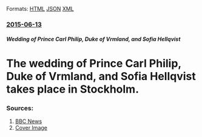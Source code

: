 
Formats: [HTML](/news/2015/06/13/the-wedding-of-prince-carl-philip-duke-of-varmland-and-sofia-hellqvist-takes-place-in-stockholm.html)  [JSON](/news/2015/06/13/the-wedding-of-prince-carl-philip-duke-of-varmland-and-sofia-hellqvist-takes-place-in-stockholm.json)  [XML](/news/2015/06/13/the-wedding-of-prince-carl-philip-duke-of-varmland-and-sofia-hellqvist-takes-place-in-stockholm.xml)  

### [2015-06-13](/news/2015/06/13/index.md)

##### Wedding of Prince Carl Philip, Duke of Vrmland, and Sofia Hellqvist
# The wedding of Prince Carl Philip, Duke of Vrmland, and Sofia Hellqvist takes place in Stockholm. 




### Sources:

1. [BBC News](http://www.bbc.com/news/world-europe-33120840)
1. [Cover Image](http://ichef-1.bbci.co.uk/news/1024/media/images/83613000/jpg/_83613160_83613159.jpg)
